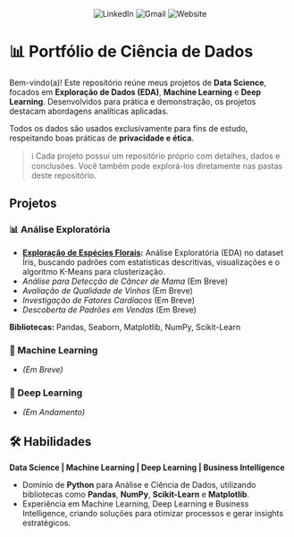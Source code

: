 <p align="center">
  <img src="https://img.shields.io/badge/-FelipeSousa-blue?style=flat-square&logo=Linkedin&logoColor=white" alt="LinkedIn"> 
  <img src="https://img.shields.io/badge/-Gmail-c14438?style=flat-square&logo=Gmail&logoColor=white" alt="Gmail"> 
  <img src="https://img.shields.io/badge/-Meu%20Site-00C4CC?style=flat-square&logo=Canva&logoColor=white" alt="Website">
</p>

# 📊 Portfólio de Ciência de Dados

Bem-vindo(a)! Este repositório reúne meus projetos de **Data Science**, focados em **Exploração de Dados (EDA)**, **Machine Learning** e **Deep Learning**. Desenvolvidos para prática e demonstração, os projetos destacam abordagens analíticas aplicadas.

Todos os dados são usados exclusivamente para fins de estudo, respeitando boas práticas de **privacidade e ética**.

> ℹ️ Cada projeto possui um repositório próprio com detalhes, dados e conclusões. Você também pode explorá-los diretamente nas pastas deste repositório.


## Projetos

### 📊 Análise Exploratória
- **[Exploração de Espécies Florais](https://github.com/benzerinsio/FloralSpecies-EDA):** Análise Exploratória (EDA) no dataset Íris, buscando padrões com estatísticas descritivas, visualizações e o algoritmo K-Means para clusterização.  
- *Análise para Detecção de Câncer de Mama* (Em Breve)  
- *Avaliação de Qualidade de Vinhos* (Em Breve)  
- *Investigação de Fatores Cardíacos* (Em Breve)  
- *Descoberta de Padrões em Vendas* (Em Breve)  

**Bibliotecas:** Pandas, Seaborn, Matplotlib, NumPy, Scikit-Learn

### 🤖 Machine Learning
- *(Em Breve)*

### 🧠 Deep Learning
- *(Em Andamento)*


## 🛠️ Habilidades

**Data Science | Machine Learning | Deep Learning | Business Intelligence**

- Domínio de **Python** para Análise e Ciência de Dados, utilizando bibliotecas como **Pandas**, **NumPy**, **Scikit-Learn** e **Matplotlib**.  
- Experiência em Machine Learning, Deep Learning e Business Intelligence, criando soluções para otimizar processos e gerar insights estratégicos.